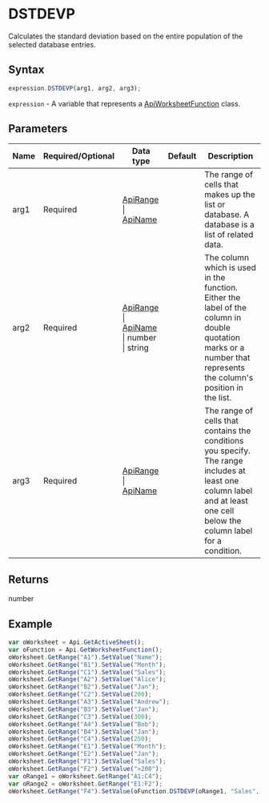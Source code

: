 # DSTDEVP

Calculates the standard deviation based on the entire population of the selected database entries.

## Syntax

```javascript
expression.DSTDEVP(arg1, arg2, arg3);
```

`expression` - A variable that represents a [ApiWorksheetFunction](../ApiWorksheetFunction.md) class.

## Parameters

| **Name** | **Required/Optional** | **Data type** | **Default** | **Description** |
| ------------- | ------------- | ------------- | ------------- | ------------- |
| arg1 | Required | [ApiRange](../../ApiRange/ApiRange.md) \| [ApiName](../../ApiName/ApiName.md) |  | The range of cells that makes up the list or database. A database is a list of related data. |
| arg2 | Required | [ApiRange](../../ApiRange/ApiRange.md) \| [ApiName](../../ApiName/ApiName.md) \| number \| string |  | The column which is used in the function. Either the label of the column in double quotation marks or a number that represents the column's position in the list. |
| arg3 | Required | [ApiRange](../../ApiRange/ApiRange.md) \| [ApiName](../../ApiName/ApiName.md) |  | The range of cells that contains the conditions you specify. The range includes at least one column label and at least one cell below the column label for a condition. |

## Returns

number

## Example



```javascript
var oWorksheet = Api.GetActiveSheet();
var oFunction = Api.GetWorksheetFunction();
oWorksheet.GetRange("A1").SetValue("Name");
oWorksheet.GetRange("B1").SetValue("Month");
oWorksheet.GetRange("C1").SetValue("Sales");
oWorksheet.GetRange("A2").SetValue("Alice");
oWorksheet.GetRange("B2").SetValue("Jan");
oWorksheet.GetRange("C2").SetValue(200);
oWorksheet.GetRange("A3").SetValue("Andrew");
oWorksheet.GetRange("B3").SetValue("Jan");
oWorksheet.GetRange("C3").SetValue(300);
oWorksheet.GetRange("A4").SetValue("Bob");
oWorksheet.GetRange("B4").SetValue("Jan");
oWorksheet.GetRange("C4").SetValue(250);
oWorksheet.GetRange("E1").SetValue("Month");
oWorksheet.GetRange("E2").SetValue("Jan");
oWorksheet.GetRange("F1").SetValue("Sales");
oWorksheet.GetRange("F2").SetValue(">200");
var oRange1 = oWorksheet.GetRange("A1:C4");
var oRange2 = oWorksheet.GetRange("E1:F2");
oWorksheet.GetRange("F4").SetValue(oFunction.DSTDEVP(oRange1, "Sales", oRange2));
```
